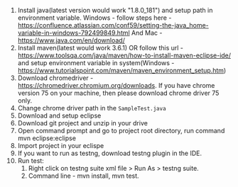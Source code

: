 1. Install java(latest version would work "1.8.0_181") and setup path in environment variable. 
Windows - follow steps here - https://confluence.atlassian.com/conf59/setting-the-java_home-variable-in-windows-792499849.html 
    And Mac - https://www.java.com/en/download/
2. Install maven(latest would work 3.6.1) OR follow this url - https://www.toolsqa.com/java/maven/how-to-install-maven-eclipse-ide/ and setup environment variable in system(Windows - https://www.tutorialspoint.com/maven/maven_environment_setup.htm)
3. Download chromedriver - https://chromedriver.chromium.org/downloads. If you have chrome version 75 on your machine, then please download chrome driver 75 only.
4. Change chrome driver path in the `SampleTest.java`
4. Download and setup eclipse
5. Download git project and unzip in your drive
6. Open command prompt and go to project root directory, run command mvn eclipse:eclipse
7. Import project in your eclispe 
8. If you want to run as testng, download testng plugin in the IDE.
9. Run test:
   1. Right click on testng suite xml file > Run As > testng suite.
   2. Command line - mvn install, mvn test.
